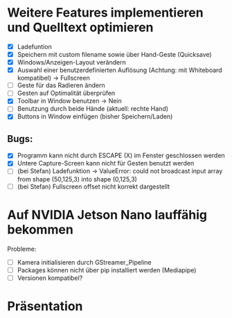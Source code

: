 # Weitere Features implementieren und Quelltext optimieren
- [x] Ladefuntion
- [x] Speichern mit custom filename sowie über Hand-Geste (Quicksave)
- [x] Windows/Anzeigen-Layout verändern
- [x] Auswahl einer benutzerdefinierten Auflösung (Achtung: mit Whiteboard kompatibel) -> Fullscreen
- [ ] Geste für das Radieren ändern
- [ ] Gesten auf Optimalität überprüfen
- [x] Toolbar in Window benutzen -> Nein
- [ ] Benutzung durch beide Hände (aktuell: rechte Hand)
- [x] Buttons in Window einfügen (bisher Speichern/Laden)
	
## Bugs:
- [x] Programm kann nicht durch ESCAPE (X) im Fenster geschlossen werden
- [x] Untere Capture-Screen kann nicht für Gesten benutzt werden
- [ ] (bei Stefan) Ladefunktion -> ValueError: could not broadcast input array from shape (50,125,3) into shape (0,125,3)
- [ ] (bei Stefan) Fullscreen offset nicht korrekt dargestellt

# Auf NVIDIA Jetson Nano lauffähig bekommen
Probleme:
- [ ] Kamera initialisieren durch GStreamer_Pipeline
- [ ] Packages können nicht über pip installiert werden (Mediapipe)
- [ ] Versionen kompatibel?

# Präsentation
